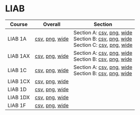 # LIAB

| Course | Overall | Section |
| ------ | ------- | ------- |
| LIAB 1A | [csv](https://github.com/UCSD-Historical-Enrollment-Data/2024Fall/blob/main/overall/LIAB%201A.csv), [png](https://raw.githubusercontent.com/UCSD-Historical-Enrollment-Data/2024Fall/main/plot_overall/LIAB%201A.png), [wide](https://raw.githubusercontent.com/UCSD-Historical-Enrollment-Data/2024Fall/main/plot_overall_wide/LIAB%201A.png) | Section A: [csv](https://github.com/UCSD-Historical-Enrollment-Data/2024Fall/blob/main/section/LIAB%201A_A.csv), [png](https://raw.githubusercontent.com/UCSD-Historical-Enrollment-Data/2024Fall/main/plot_section/LIAB%201A_A.png), [wide](https://raw.githubusercontent.com/UCSD-Historical-Enrollment-Data/2024Fall/main/plot_section_wide/LIAB%201A_A.png)<br>Section B: [csv](https://github.com/UCSD-Historical-Enrollment-Data/2024Fall/blob/main/section/LIAB%201A_B.csv), [png](https://raw.githubusercontent.com/UCSD-Historical-Enrollment-Data/2024Fall/main/plot_section/LIAB%201A_B.png), [wide](https://raw.githubusercontent.com/UCSD-Historical-Enrollment-Data/2024Fall/main/plot_section_wide/LIAB%201A_B.png)<br>Section C: [csv](https://github.com/UCSD-Historical-Enrollment-Data/2024Fall/blob/main/section/LIAB%201A_C.csv), [png](https://raw.githubusercontent.com/UCSD-Historical-Enrollment-Data/2024Fall/main/plot_section/LIAB%201A_C.png), [wide](https://raw.githubusercontent.com/UCSD-Historical-Enrollment-Data/2024Fall/main/plot_section_wide/LIAB%201A_C.png) |
| LIAB 1AX | [csv](https://github.com/UCSD-Historical-Enrollment-Data/2024Fall/blob/main/overall/LIAB%201AX.csv), [png](https://raw.githubusercontent.com/UCSD-Historical-Enrollment-Data/2024Fall/main/plot_overall/LIAB%201AX.png), [wide](https://raw.githubusercontent.com/UCSD-Historical-Enrollment-Data/2024Fall/main/plot_overall_wide/LIAB%201AX.png) | Section A: [csv](https://github.com/UCSD-Historical-Enrollment-Data/2024Fall/blob/main/section/LIAB%201AX_A.csv), [png](https://raw.githubusercontent.com/UCSD-Historical-Enrollment-Data/2024Fall/main/plot_section/LIAB%201AX_A.png), [wide](https://raw.githubusercontent.com/UCSD-Historical-Enrollment-Data/2024Fall/main/plot_section_wide/LIAB%201AX_A.png)<br>Section B: [csv](https://github.com/UCSD-Historical-Enrollment-Data/2024Fall/blob/main/section/LIAB%201AX_B.csv), [png](https://raw.githubusercontent.com/UCSD-Historical-Enrollment-Data/2024Fall/main/plot_section/LIAB%201AX_B.png), [wide](https://raw.githubusercontent.com/UCSD-Historical-Enrollment-Data/2024Fall/main/plot_section_wide/LIAB%201AX_B.png) |
| LIAB 1C | [csv](https://github.com/UCSD-Historical-Enrollment-Data/2024Fall/blob/main/overall/LIAB%201C.csv), [png](https://raw.githubusercontent.com/UCSD-Historical-Enrollment-Data/2024Fall/main/plot_overall/LIAB%201C.png), [wide](https://raw.githubusercontent.com/UCSD-Historical-Enrollment-Data/2024Fall/main/plot_overall_wide/LIAB%201C.png) | Section A: [csv](https://github.com/UCSD-Historical-Enrollment-Data/2024Fall/blob/main/section/LIAB%201C_A.csv), [png](https://raw.githubusercontent.com/UCSD-Historical-Enrollment-Data/2024Fall/main/plot_section/LIAB%201C_A.png), [wide](https://raw.githubusercontent.com/UCSD-Historical-Enrollment-Data/2024Fall/main/plot_section_wide/LIAB%201C_A.png)<br>Section B: [csv](https://github.com/UCSD-Historical-Enrollment-Data/2024Fall/blob/main/section/LIAB%201C_B.csv), [png](https://raw.githubusercontent.com/UCSD-Historical-Enrollment-Data/2024Fall/main/plot_section/LIAB%201C_B.png), [wide](https://raw.githubusercontent.com/UCSD-Historical-Enrollment-Data/2024Fall/main/plot_section_wide/LIAB%201C_B.png) |
| LIAB 1CX | [csv](https://github.com/UCSD-Historical-Enrollment-Data/2024Fall/blob/main/overall/LIAB%201CX.csv), [png](https://raw.githubusercontent.com/UCSD-Historical-Enrollment-Data/2024Fall/main/plot_overall/LIAB%201CX.png), [wide](https://raw.githubusercontent.com/UCSD-Historical-Enrollment-Data/2024Fall/main/plot_overall_wide/LIAB%201CX.png) |  |
| LIAB 1D | [csv](https://github.com/UCSD-Historical-Enrollment-Data/2024Fall/blob/main/overall/LIAB%201D.csv), [png](https://raw.githubusercontent.com/UCSD-Historical-Enrollment-Data/2024Fall/main/plot_overall/LIAB%201D.png), [wide](https://raw.githubusercontent.com/UCSD-Historical-Enrollment-Data/2024Fall/main/plot_overall_wide/LIAB%201D.png) |  |
| LIAB 1DX | [csv](https://github.com/UCSD-Historical-Enrollment-Data/2024Fall/blob/main/overall/LIAB%201DX.csv), [png](https://raw.githubusercontent.com/UCSD-Historical-Enrollment-Data/2024Fall/main/plot_overall/LIAB%201DX.png), [wide](https://raw.githubusercontent.com/UCSD-Historical-Enrollment-Data/2024Fall/main/plot_overall_wide/LIAB%201DX.png) |  |
| LIAB 1F | [csv](https://github.com/UCSD-Historical-Enrollment-Data/2024Fall/blob/main/overall/LIAB%201F.csv), [png](https://raw.githubusercontent.com/UCSD-Historical-Enrollment-Data/2024Fall/main/plot_overall/LIAB%201F.png), [wide](https://raw.githubusercontent.com/UCSD-Historical-Enrollment-Data/2024Fall/main/plot_overall_wide/LIAB%201F.png) |  |
